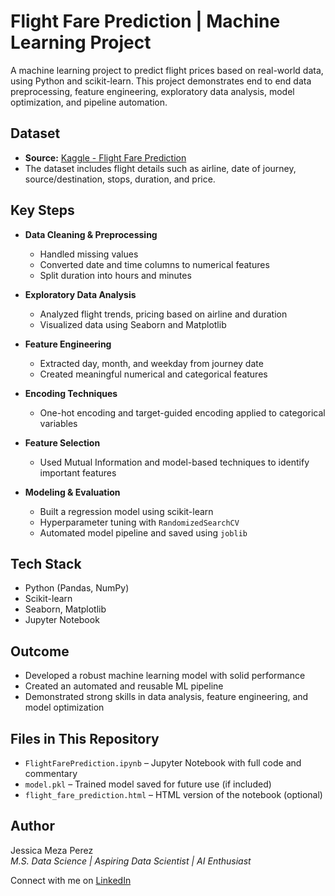 # Flight Fare Prediction | Machine Learning Project

A machine learning project to predict flight prices based on real-world data, using Python and scikit-learn. This project demonstrates end to end data preprocessing, feature engineering, exploratory data analysis, model optimization, and pipeline automation.

## Dataset

- **Source:** [Kaggle - Flight Fare Prediction](https://www.kaggle.com/datasets/nikhilmittal/flight-fare-prediction-mh/code)
- The dataset includes flight details such as airline, date of journey, source/destination, stops, duration, and price.

## Key Steps

- **Data Cleaning & Preprocessing**
  - Handled missing values
  - Converted date and time columns to numerical features
  - Split duration into hours and minutes

- **Exploratory Data Analysis**
  - Analyzed flight trends, pricing based on airline and duration
  - Visualized data using Seaborn and Matplotlib

- **Feature Engineering**
  - Extracted day, month, and weekday from journey date
  - Created meaningful numerical and categorical features

- **Encoding Techniques**
  - One-hot encoding and target-guided encoding applied to categorical variables

- **Feature Selection**
  - Used Mutual Information and model-based techniques to identify important features

- **Modeling & Evaluation**
  - Built a regression model using scikit-learn
  - Hyperparameter tuning with `RandomizedSearchCV`
  - Automated model pipeline and saved using `joblib`

## Tech Stack

- Python (Pandas, NumPy)
- Scikit-learn
- Seaborn, Matplotlib
- Jupyter Notebook

## Outcome

- Developed a robust machine learning model with solid performance
- Created an automated and reusable ML pipeline
- Demonstrated strong skills in data analysis, feature engineering, and model optimization

## Files in This Repository

- `FlightFarePrediction.ipynb` – Jupyter Notebook with full code and commentary
- `model.pkl` – Trained model saved for future use (if included)
- `flight_fare_prediction.html` – HTML version of the notebook (optional)

## Author

Jessica Meza Perez  
_M.S. Data Science | Aspiring Data Scientist | AI Enthusiast_

Connect with me on [LinkedIn]([https://www.linkedin.com/in/yourprofilehere](https://www.linkedin.com/in/jessica-meza-perez-m-s-ds-b88696184/))
